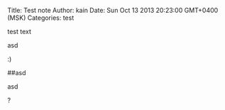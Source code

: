 Title: Test note
Author: kain
Date: Sun Oct 13 2013 20:23:00 GMT+0400 (MSK)
Categories: test

test text

asd

:)

##asd

asd

?

